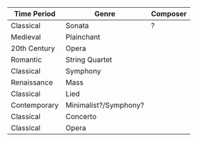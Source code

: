 | Time Period  | Genre                 | Composer |
| ------------ | --------------------- | -------- |
| Classical    | Sonata                | ?        |
| Medieval     | Plainchant            |          |
| 20th Century | Opera                 |          |
| Romantic     | String Quartet        |          |
| Classical    | Symphony              |          |
| Renaissance  | Mass                  |          |
| Classical    | Lied                  |          |
| Contemporary | Minimalist?/Symphony? |          |
| Classical    | Concerto              |          |
| Classical    | Opera                 |          |
